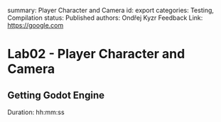 summary: Player Character and Camera
id: export
categories: Testing, Compilation
status: Published
authors: Ondřej Kyzr
Feedback Link: https://google.com

# Lab02 - Player Character and Camera

## Getting Godot Engine 
Duration: hh:mm:ss